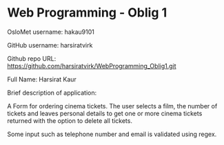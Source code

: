 Web Programming - Oblig 1
=======
OsloMet username: hakau9101

GitHub username: harsiratvirk

Github repo URL: https://github.com/harsiratvirk/WebProgramming_Oblig1.git

Full Name: Harsirat Kaur

Brief description of application:<br>

A Form for ordering cinema tickets. The user selects a film, the number of 
tickets and leaves personal details to get one or more cinema tickets returned with the 
option to delete all tickets.

Some input such as telephone number and email is validated using regex.